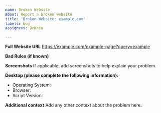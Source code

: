 ```yaml
---
name: Broken Website
about: Report a broken website
title: 'Broken Website: example.com'
labels: bug
assignees: DrKain

---
```


**Full Website URL**
https://example.com/example-page?query=example

**Bad Rules (if known)**
> 

**Screenshots**
If applicable, add screenshots to help explain your problem.

**Desktop (please complete the following information):**
 - Operating System:  
 - Browser:  
- Script Version:  

**Additional context**
Add any other context about the problem here.
